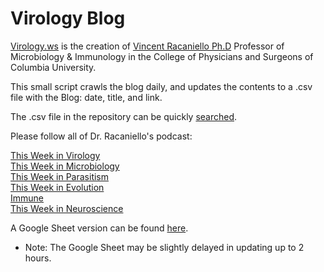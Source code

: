 # Virology Blog
[Virology.ws](https://www.virology.ws/) is the creation of [Vincent Racaniello Ph.D](https://www.virology.ws/about/) Professor of Microbiology & Immunology in the College of Physicians and Surgeons of Columbia University.</br>

This small script crawls the blog daily, and updates the contents to a .csv file with the Blog: date, title, and link. </br> 

The .csv file in the repository can be quickly [searched](https://github.com/bbennett80/virology_blog/blob/main/virology_blog.csv). 

Please follow all of Dr. Racaniello's podcast:

[This Week in Virology](http://www.microbe.tv/twiv/) </br>
[This Week in Microbiology](http://www.microbe.tv/twim/) </br>
[This Week in Parasitism](http://www.microbe.tv/twip/) </br>
[This Week in Evolution](http://www.microbe.tv/twievo/) </br>
[Immune](https://www.microbe.tv/immune/) </br>
[This Week in Neuroscience](https://www.microbe.tv/twin/) </br>

A Google Sheet version can be found [here](https://docs.google.com/spreadsheets/d/15YhpqfOwC-oyK_OdBp9Rllv9V_eBniJzF3-oK2dzfog/edit?usp=sharing).
  - Note: The Google Sheet may be slightly delayed in updating up to 2 hours. 
